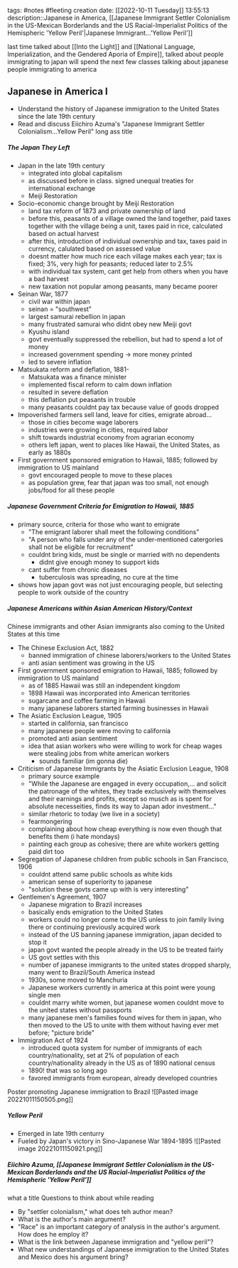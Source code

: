 tags: #notes #fleeting
creation date: [[2022-10-11 Tuesday]] 13:55:13
description::Japanese in America, [[Japanese Immigrant Settler Colonialism in the US-Mexican Borderlands and the US Racial-Imperialist Politics of the Hemispheric 'Yellow Peril'|Japanese Immigrant...'Yellow Peril']]

last time talked about [[Into the Light]] and [[National Language, Imperialization, and the Gendered Aporia of Empire]], talked about people immigrating to japan
will spend the next few classes talking about japanese people immigrating to america

## Japanese in America I
- Understand the history of Japanese immigration to the United States since the late 19th century
- Read and discuss Eiichiro Azuma's "Japanese Immigrant Settler Colonialism...Yellow Peril" long ass title

##### The Japan They Left
- Japan in the late 19th century
	- integrated into global capitalism
	- as discussed before in class. signed unequal treaties for international exchange
	- Meiji Restoration
- Socio-economic change brought by Meiji Restoration
	- land tax reform of 1873 and private ownership of land
	- before this, peasants of a village owned the land together, paid taxes together with the village being a unit, taxes paid in rice, calculated based on actual harvest
	- after this, introduction of individual ownership and tax, taxes paid in currency, calulated based on assessed value
	- doesnt matter how much rice each village makes each year; tax is fixed; 3%, very high for peasants; reduced later to 2.5%
	- with individual tax system, cant get help from others when you have a bad harvest
	- new taxation not popular among peasants, many became poorer
- Seinan War, 1877
	- civil war within japan
	- seinan = "southwest"
	- largest samurai rebellion in japan
	- many frustrated samurai who didnt obey new Meiji govt
	- Kyushu island
	- govt eventually suppressed the rebellion, but had to spend a lot of money
	- increased government spending $\rightarrow$ more money printed
	- led to severe inflation
- Matsukata reform and deflation, 1881-
	- Matsukata was a finance minister
	- implemented fiscal reform to calm down inflation
	- resulted in severe deflation
	- this deflation put peasants in trouble
	- many peasants couldnt pay tax because value of goods dropped
- Impoverished farmers sell land, leave for cities, emigrate abroad...
	- those in cities become wage laborers
	- industries were growing in cities, required labor
	- shift towards industrial economy from agrarian economy
	- others left japan, went to places like Hawaii, the United States, as early as 1880s
- First government sponsored emigration to Hawaii, 1885; followed by immigration to US mainland
	- govt encouraged people to move to these places
	- as population grew, fear that japan was too small, not enough jobs/food for all these people

##### Japanese Government Criteria for Emigration to Hawaii, 1885
- primary source, criteria for those who want to emigrate
	- "The emigrant laborer shall meet the following conditions"
	- "A person who falls under any of the under-mentioned catergories shall not be eligible for recruitment"
	- couldnt bring kids, must be single or married with no dependents
		- didnt give enough money to support kids
	- cant suffer from chronic diseases
		- tuberculosis was spreading, no cure at the time
- shows how japan govt was not just encouraging people, but selecting people to work outside of the country

##### Japanese Americans within Asian American History/Context
Chinese immigrants and other Asian immigrants also coming to the United States at this time
- The Chinese Exclusion Act, 1882
	- banned immigration of chinese laborers/workers to the United States
	- anti asian sentiment was growing in the US
- First government sponsored emigration to Hawaii, 1885; followed by immigration to US mainland
	- as of 1885 Hawaii was still an independent kingdom
	- 1898 Hawaii was incorporated into American territories
	- sugarcane and coffee farming in Hawaii
	- many japanese laborers started farming businesses in Hawaii
- The Asiatic Exclusion League, 1905
	- started in california, san francisco
	- many japanese people were moving to california
	- promoted anti asian sentiment
	- idea that asian workers who were willing to work for cheap wages were stealing jobs from white american workers
		- sounds familiar (im gonna die)
- Criticism of Japanese Immigrants by the Asiatic Exclusion League, 1908
	- primary source example
	- "While the Japanese are engaged in every occupation,... and solicit the patronage of the whites, they trade exclusively with themselves and their earnings and profits, except so musch as is spent for absolute necesseities, finds its way to Japan ador investment..."
	- similar rhetoric to today (we live in a society)
	- fearmongering
	- complaining about how cheap everything is now even though that benefits them (i hate mondays)
	- painting each group as cohesive; there are white workers getting paid dirt too
- Segregation of Japanese children from public schools in San Francisco, 1906
	- couldnt attend same public schools as white kids
	- american sense of superiority to japanese
	- "solution these govts came up with is very interesting"
- Gentlemen's Agreement, 1907
	- Japanese migration to Brazil increases
	- basically ends emigration to the United States
	- workers could no longer come to the US unless to join family living there or continuing previously acquired work
	- instead of the US banning japanese immigration, japan decided to stop it
	- japan govt wanted the people already in the US to be treated fairly
	- US govt settles with this
	- number of japanese immigrants to the united states dropped sharply, many went to Brazil/South America instead
	- 1930s, some moved to Manchuria
	- Japanese workers currently in america at this point were young single men
	- couldnt marry white women, but japanese women couldnt move to the united states without passports
	- many japanese men's families found wives for them in japan, who then moved to the US to unite with them without having ever met before; "picture bride"
- Immigration Act of 1924
	- introduced quota system for number of immigrants of each country/nationality, set at 2% of population of each country/nationality already in the US as of 1890 national census
	- 1890! that was so long ago
	- favored immigrants from european, already developed countries

Poster promoting Japanese immigration to Brazil
![[Pasted image 20221011150505.png]]

##### Yellow Peril
- Emerged in late 19th centurry
- Fueled by Japan's victory in Sino-Japanese War 1894-1895
![[Pasted image 20221011150921.png]]

##### Eiichiro Azuma, [[Japanese Immigrant Settler Colonialism in the US-Mexican Borderlands and the US Racial-Imperialist Politics of the Hemispheric 'Yellow Peril']]
what a title
Questions to think about while reading
- By "settler colonialism," what does teh author mean?
- What is the author's main argument?
- "Race" is an important category of analysis in the author's argument. How does he employ it?
- What is the link between Japanese immigration and "yellow peril"?
- What new understandings of Japanese immigration to the United States and Mexico does his argument bring?